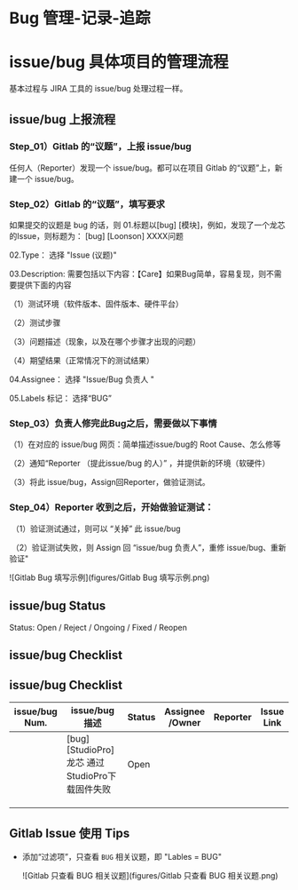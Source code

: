 # Bug 管理-记录-追踪



# issue/bug 具体项目的管理流程

基本过程与 JIRA 工具的 issue/bug 处理过程一样。

## issue/bug 上报流程

### Step_01）Gitlab 的“议题”，上报 issue/bug

任何人（Reporter）发现一个 issue/bug。都可以在项目 Gitlab 的“议题”上，新建一个 issue/bug。



### Step_02）Gitlab 的“议题”，填写要求

如果提交的议题是 bug 的话，则
01.标题以[bug] [模块]，例如，发现了一个龙芯的Issue，则标题为：  [bug] [Loonson] XXXX问题

02.Type： 选择 "Issue (议题)"

03.Description: 需要包括以下内容：【Care】如果Bug简单，容易复现，则不需要提供下面的内容

（1）测试环境（软件版本、固件版本、硬件平台）    

（2）测试步骤 

（3）问题描述（现象，以及在哪个步骤才出现的问题）

（4）期望结果（正常情况下的测试结果）

04.Assignee： 选择 "Issue/Bug 负责人 "

05.Labels 标记： 选择“BUG”

### Step_03）负责人修完此Bug之后，需要做以下事情 

（1）在对应的 issue/bug 网页：简单描述issue/bug的 Root Cause、怎么修等   

（2）通知“Reporter （提此issue/bug 的人）” ，并提供新的环境（软硬件）   

（3）将此 issue/bug，Assign回Reporter，做验证测试。



### Step_04）Reporter 收到之后，开始做验证测试：

​    （1）验证测试通过，则可以 “关掉” 此 issue/bug

​    （2）验证测试失败，则 Assign 回 “issue/bug 负责人”，重修 issue/bug、重新验证"

![Gitlab Bug 填写示例](figures/Gitlab Bug 填写示例.png)



## issue/bug Status

Status:   Open / Reject / Ongoing / Fixed /  Reopen 

## issue/bug Checklist

## issue/bug Checklist


| issue/bug Num. | issue/bug 描述                                   | Status | Assignee<br/>/Owner | Reporter | Issue Link |
| -------------- | ------------------------------------------------ | ------ | ------------------- | -------- | ---------- |
|                | [bug] [StudioPro] 龙芯 通过StudioPro下载固件失败 | Open   |                     |          |            |
|                |                                                  |        |                     |          |            |
|                |                                                  |        |                     |          |            |
|                |                                                  |        |                     |          |            |



## Gitlab Issue 使用 Tips

- 添加“过滤项”，只查看 `BUG` 相关议题，即 "Lables = BUG" 

  ![Gitlab 只查看 BUG 相关议题](figures/Gitlab 只查看 BUG 相关议题.png)



